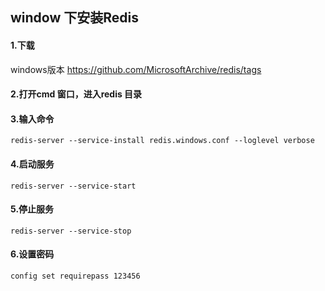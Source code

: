 ## window 下安装Redis

#### 1.下载

windows版本 https://github.com/MicrosoftArchive/redis/tags

#### 2.打开cmd 窗口，进入redis 目录

#### 3.输入命令

```shell
redis-server --service-install redis.windows.conf --loglevel verbose
```

#### 4.启动服务

```shell
redis-server --service-start
```

#### 5.停止服务

```shell
redis-server --service-stop
```

#### 6.设置密码

```shell
config set requirepass 123456
```




